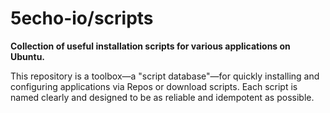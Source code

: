 # 5echo-io/scripts

**Collection of useful installation scripts for various applications on Ubuntu.**

This repository is a toolbox—a "script database"—for quickly installing and configuring applications via Repos or download scripts. Each script is named clearly and designed to be as reliable and idempotent as possible.
